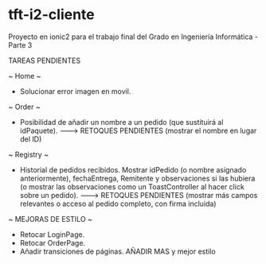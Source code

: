 # tft-i2-cliente
Proyecto en ionic2 para el trabajo final del Grado en Ingeniería Informática - Parte 3

TAREAS PENDIENTES

~ Home ~
- Solucionar error imagen en movil.

~ Order ~
- Posibilidad de añadir un nombre a un pedido (que sustituirá al idPaquete). ---> RETOQUES PENDIENTES (mostrar el nombre en lugar del ID)

~ Registry ~
- Historial de pedidos recibidos. Mostrar idPedido (o nombre asignado anteriormente), fechaEntrega, Remitente y observaciones si las hubiera (o mostrar las observaciones como un ToastController al hacer click sobre un pedido). ---> RETOQUES PENDIENTES (mostrar más campos relevantes o acceso al pedido completo, con firma incluida)

~ MEJORAS DE ESTILO ~
- Retocar LoginPage.
- Retocar OrderPage.
- Añadir transiciones de páginas. AÑADIR MAS y mejor estilo